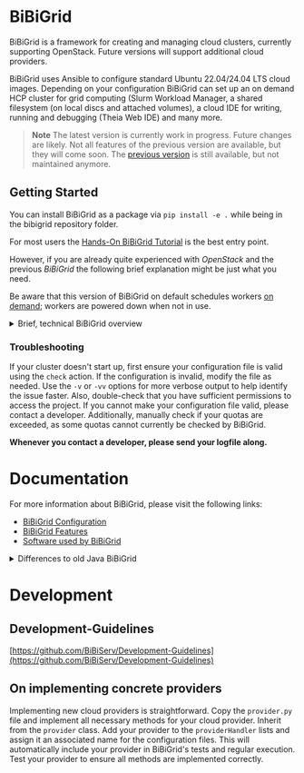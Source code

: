 # BiBiGrid

BiBiGrid is a framework for creating and managing cloud clusters, currently supporting OpenStack. 
Future versions will support additional cloud providers.

BiBiGrid uses Ansible to configure standard Ubuntu 22.04/24.04 LTS cloud images. Depending on your configuration BiBiGrid
can set up an on demand HCP cluster for grid computing (Slurm Workload Manager,
a shared filesystem (on local discs and attached volumes),
a cloud IDE for writing, running and debugging (Theia Web IDE) and many more.

> **Note**
> The latest version is currently work in progress. Future changes are likely.
> Not all features of the previous version are available, but they will come soon.
> The [previous version](https://github.com/BiBiServ/bibigrid/tree/bibigrid-2.3.1) is still available, 
> but not maintained anymore.

## Getting Started

You can install BiBiGrid as a package via `pip install -e .` while being in the bibigrid repository folder.

For most users the [Hands-On BiBiGrid Tutorial](https://github.com/deNBI/bibigrid_clum2022) 
is the best entry point.

However, if you are already quite experienced with *OpenStack* and the previous *BiBiGrid* the following brief explanation
might be just what you need.

Be aware that this version of BiBiGrid on default schedules workers [on demand](documentation/markdown/features/configuration.md#workerinstances); workers are powered down when not in use.

<details>
<summary> Brief, technical BiBiGrid overview </summary>

### How to configure a cluster?

#### Configuration File: bibigrid.yaml

A [template](bibigrid.yaml) file is included in the repository ([bibigrid.yaml](bibigrid.yaml)). 


The cluster configuration file, `bibigrid.yaml`, consists of a list of configurations. 
Each configuration describes provider-specific settings. 
The first configuration in the list also contains keys that apply to the entire cluster (e.g., roles).

The configuration template [bibigrid.yaml](bibigrid.yaml) contains many helpful comments, making completing it easier for you.

[You need more details?](documentation/markdown/features/configuration.md)

#### Cloud Specification Data: clouds.yaml

To access the cloud, authentication information is required.
You can download your `clouds.yaml` from OpenStack.

Place the `clouds.yaml` file in the `~/.config/bibigrid/` directory. BiBiGrid will load this file during execution.

[You need more details?](documentation/markdown/features/cloud_specification_data.md)

### Quick First Time Usage

If you haven't used BiBiGrid1 in the past or are unfamiliar with OpenStack, we heavily recommend following the 
[tutorial](https://github.com/deNBI/bibigrid_clum2022) instead.

#### Preparation

1. Download (or create) your `clouds.yaml` file (and optionally `clouds-public.yaml`) as described [above](#cloud-specification-data-cloudsyaml). 
2. Place the `clouds.yaml` into `~/.config/bibigrid`
3. Fill in the `bibigrid.yaml` configuration file with your specifics. At a minimum you need to specify: a master instance with valid type and image, 
an sshUser (most likely ubuntu) and a subnet. 
You will likely also want to specify at least one worker instance with a valid type, image, and count.
4. If your cloud provider runs post-launch services, you need to set the `waitForServices` 
key appropriately which expects a list of services to wait for.
5. Create a virtual environment from `bibigrid/requirements.txt`. 
See [here](https://www.akamai.com/blog/developers/how-building-virtual-python-environment) for more detailed info. 
6. Take a look at [First execution](#first-execution)

#### First execution

Before proceeding, ensure you have completed the steps described in the [Preparation section](#preparation).

After cloning the repository, navigate to the bibigrid directory. 
Source the virtual environment created during [preparation](#preparation) to execute BiBiGrid.
Refer to BiBiGrid's [Command Line Interface documentation](documentation/markdown/features/CLI.md) if you want to explore additional options.

A first execution run through could be:

1. `./bibigrid.sh create -i [path-to-bibigrid.yaml]`: checks the configuration
2. `./bibigrid.sh create -i [path-to-bibigrid.yaml]'`: creates the cluster (execute only if check was successful)
3. Use **BiBiGrid's create output** to investigate the created cluster further. Especially connecting to the ide might be helpful. 
Otherwise, connect using ssh.
4. While in ssh try `sinfo` to printing node info
5. Run `srun -w $(hostname) hostname` to power up a worker and get its hostname.
6. Run `sinfo` again to see the node powering up. After a while it will be terminated again.
7. Use the terminate command from **BiBiGrid's create output** to shut down the cluster again. 
All floating-ips used will be released.

Great! You've just started and terminated your first cluster using BiBiGrid!

</details>

### Troubleshooting

If your cluster doesn't start up, first ensure your configuration file is valid using the `check` action.
If the configuration is invalid, modify the file as needed.
Use the `-v` or `-vv` options for more verbose output to help identify the issue faster.
Also, double-check that you have sufficient permissions to access the project.
If you cannot make your configuration file valid, please contact a developer.
Additionally, manually check if your quotas are exceeded, as some quotas cannot currently be checked by BiBiGrid.

**Whenever you contact a developer, please send your logfile along.**

# Documentation

For more information about BiBiGrid, please visit the following links:

- [BiBiGrid Configuration](documentation/markdown/features/configuration.md)
- [BiBiGrid Features](documentation/markdown/bibigrid_feature_list.md)
- [Software used by BiBiGrid](documentation/markdown/bibigrid_software_list.md)

<details>
<summary> Differences to old Java BiBiGrid</summary>

- BiBiGrid no longer uses RC- but cloud.yaml-files for cloud-specification data. Environment variables are no longer used (or supported).
See [Cloud Specification Data](documentation/markdown/features/cloud_specification_data.md).
- BiBiGrid has a largely reworked configurations file, because BiBiGrid core supports multiple providers this step was necessary.
See [Configuration](documentation/markdown/features/configuration.md)
- BiBiGrid currently only implements the provider OpenStack.
- BiBiGrid only starts the master and will dynamically start workers using slurm when they are needed. 
Workers are powered down once they are not used for a longer period.
- BiBiGrid lays the foundation for clusters that are spread over multiple providers, but Hybrid Clouds aren't fully implemented yet.
  
</details>

# Development

## Development-Guidelines

[https://github.com/BiBiServ/Development-Guidelines](https://github.com/BiBiServ/Development-Guidelines)

## On implementing concrete providers

Implementing new cloud providers is straightforward. 
Copy the `provider.py` file and implement all necessary methods for your cloud provider.
Inherit from the `provider` class.
Add your provider to the `providerHandler` lists and assign it an associated name for the configuration files.
This will automatically include your provider in BiBiGrid's tests and regular execution.
Test your provider to ensure all methods are implemented correctly.
